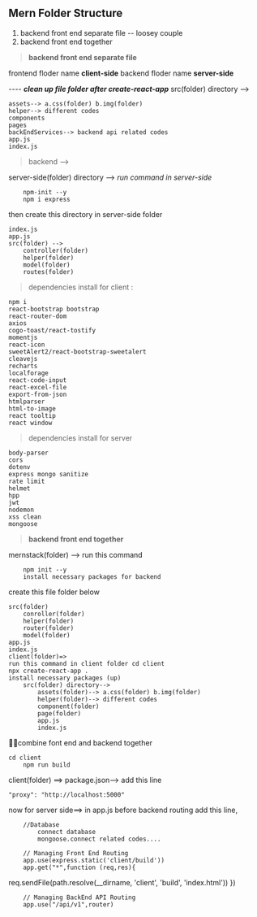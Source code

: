 ## Mern Folder Structure

1.  backend front end separate file -- loosey couple
2.  backend front end together

> **backend front end separate file**

frontend floder name **client-side**
backend floder name **server-side**

---- **_clean up file folder after create-react-app_**
src(folder) directory -->

    assets--> a.css(folder) b.img(folder)
    helper--> different codes
    components
    pages
    backEndServices--> backend api related codes
    app.js
    index.js

> backend -->

server-side(folder) directory -->
_run command in server-side_

```
	npm-init --y
	npm i express
```

then create this directory in server-side folder

    index.js
    app.js
    src(folder) -->
    	controller(folder)
    	helper(folder)
    	model(folder)
    	routes(folder)

> dependencies install for client :

```
npm i
react-bootstrap bootstrap
react-router-dom
axios
cogo-toast/react-tostify
momentjs
react-icon
sweetAlert2/react-bootstrap-sweetalert
cleavejs
recharts
localforage
react-code-input
react-excel-file
export-from-json
htmlparser
html-to-image
react tooltip
react window
```

> dependencies install for server

```
body-parser
cors
dotenv
express mongo sanitize
rate limit
helmet
hpp
jwt
nodemon
xss clean
mongoose
```

> **backend front end together**

mernstack(folder) -->
run this command

```
	npm init --y
	install necessary packages for backend
```

create this file folder below

    src(folder)
    	conroller(folder)
    	helper(folder)
    	router(folder)
    	model(folder)
    app.js
    index.js
    client(folder)=>
    run this command in client folder cd client
    npx create-react-app .
    install necessary packages (up)
    	src(folder) directory-->
    		assets(folder)--> a.css(folder) b.img(folder)
    		helper(folder)--> different codes
    		component(folder)
    		page(folder)
    		app.js
    		index.js

🌟🌟combine font end and backend together

```
cd client
	npm run build
```

client(folder) ==> package.json--> add this line
```
"proxy": "http://localhost:5000"
```

now for server side==>
in app.js before backend routing add this line,

    	//Database
    		connect database
    		mongoose.connect related codes....

    	// Managing Front End Routing
    	app.use(express.static('client/build'))
    	app.get("*",function (req,res){

req.sendFile(path.resolve(\_\_dirname, 'client', 'build', 'index.html'))
})

    	// Managing BackEnd API Routing
    	app.use("/api/v1",router)
